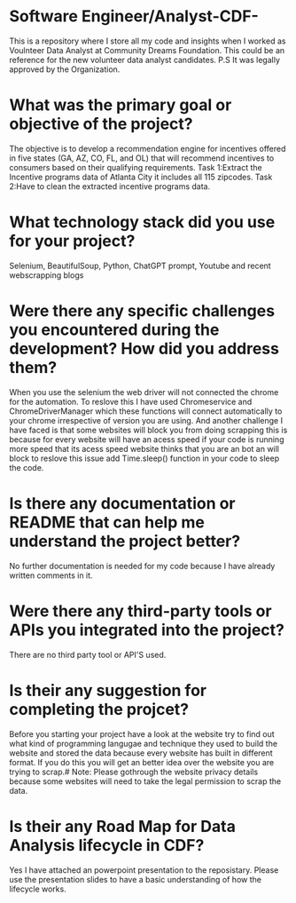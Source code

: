 # Software Engineer/Analyst-CDF-
This is a repository where I store all my code and insights when I worked as Voulnteer Data Analyst at Community Dreams Foundation. This could be an reference for the new volunteer data analyst candidates. 
P.S It was legally approved by the Organization.
# What was the primary goal or objective of the project?
The objective is to develop a recommendation engine for incentives offered in five states (GA, AZ, CO, FL, and OL) that will recommend incentives to consumers based on their qualifying requirements.
Task 1:Extract the Incentive programs data of Atlanta City it includes all 115 zipcodes.
Task 2:Have to clean the extracted incentive programs data.
# What technology stack did you use for your project?
Selenium, BeautifulSoup, Python, ChatGPT prompt, Youtube and recent webscrapping blogs
# Were there any specific challenges you encountered during the development? How did you address them?
When you use the selenium the web driver will not connected the chrome for the automation. To reslove this I have used Chromeservice and ChromeDriverManager which these functions will connect automatically to your chrome irrespective of version you are using. And another challenge I have faced is that some websites will block you from doing scrapping this is because for every website will have an acess speed if your code is running more speed that its acess speed website thinks that you are an bot an will block to reslove this issue add Time.sleep() function in your code to sleep the code. 
# Is there any documentation or README that can help me understand the project better?
No further documentation is needed for my code because I have already written comments in it.
# Were there any third-party tools or APIs you integrated into the project?
There are no third party tool or API'S used.
# Is their any suggestion for completing the projcet?
Before you starting your project have a look at the website try to find out what kind of programming langugae and technique they used to build the website and stored the data because every website has built in different format. If you do this you will get an better idea over the website you are trying to scrap.# Note: Please gothrough the website privacy details because some websites will need to take the legal permission to scrap the data. 
# Is their any Road Map for Data Analysis lifecycle in CDF? 
Yes I have attached an powerpoint presentation to the reposistary. Please use the presentation slides to have a basic understanding of how the lifecycle works.
